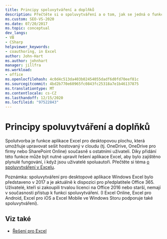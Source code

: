 ```yaml
---
title: Principy spoluvytváření a doplňků
description: Přečtěte si o spoluvytváření a o tom, jak se jedná o funkci aplikace Excel pro desktopovou plochu, která umožňuje upravovat sešit hostovaný v cloudu současně s ostatními uživateli.
ms.custom: SEO-VS-2020
ms.date: 07/20/2017
ms.topic: conceptual
dev_langs:
- VB
- CSharp
helpviewer_keywords:
- coauthoring, in Excel
author: John-Hart
ms.author: johnhart
manager: jillfra
ms.workload:
- office
ms.openlocfilehash: 4c0d4c513da403b02454055dadf6d0fd70eef81c
ms.sourcegitcommit: 4bd2b770e60965fc0843fc25318a7e1b46137875
ms.translationtype: MT
ms.contentlocale: cs-CZ
ms.lasthandoff: 12/15/2020
ms.locfileid: "97522843"
---
```

# <a name="understand-coauthoring-and-add-ins"></a>Principy spoluvytváření a doplňků

Spolutvorba je funkce aplikace Excel pro desktopovou plochu, která umožňuje upravovat sešit hostovaný v cloudu (tj. OneDrive, OneDrive pro firmy nebo SharePoint Online) současně s ostatními uživateli. Díky přidání této funkce může být nutné upravit řešení aplikace Excel, aby bylo zajištěno plynulé fungování, i když jsou uživatelé spoluautoři. Přečtěte si téma [o spoluvytváření v Excelu](/office/vba/excel/concepts/about-coauthoring-in-excel).

Poznámka: spoluvytváření pro desktopové aplikace Windows Excel bylo představeno v 2017 a je aktuálně k dispozici pro předplatitele Office 365. Uživatelé, kteří si zakoupili trvalou licenci na Office 2016 nebo starší, nemají v současnosti přístup k funkci spoluvytváření. (I Excel Online, Excel pro Android, Excel pro iOS a Excel Mobile ve Windows Storu podporuje také spoluvytváření).

## <a name="see-also"></a>Viz také
- [Řešení pro Excel](./excel-solutions.md)
